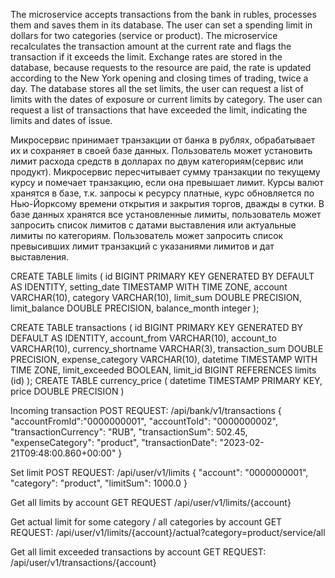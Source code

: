 The microservice accepts transactions from the bank in rubles, processes them and saves them in its database.
The user can set a spending limit in dollars for two categories (service or product).
The microservice recalculates the transaction amount at the current rate and flags the transaction if it exceeds the limit.
Exchange rates are stored in the database, because requests to the resource are paid, the rate is updated according to the New York opening and closing times of trading, twice a day.
The database stores all the set limits, the user can request a list of limits with the dates of exposure or current limits by category.
The user can request a list of transactions that have exceeded the limit, indicating the limits and dates of issue.

Микросервис принимает транзакции от банка в рублях, обрабатывает их и сохраняет в своей базе данных.
Пользователь может установить лимит расхода средств в долларах по двум категориям(сервис или продукт).
Микросервис пересчитывает сумму транзакции по текущему курсу и помечает транзакцию, если она превышает лимит.
Курсы валют хранятся в базе, т.к. запросы к ресурсу платные, курс обновляется по Нью-Йорксому времени открытия и закрытия торгов, дважды в сутки.
В базе данных хранятся все установленные лимиты, пользователь может запросить список лимитов с датами выставления или актуальные лимиты по категориям.
Пользователь может запросить список превысивших лимит транзакций с указаниями лимитов и дат выставления.

CREATE TABLE limits
(
id BIGINT PRIMARY KEY GENERATED BY DEFAULT AS IDENTITY,
setting_date TIMESTAMP WITH TIME ZONE,
account VARCHAR(10),
category VARCHAR(10),
limit_sum DOUBLE PRECISION,
limit_balance DOUBLE PRECISION,
balance_month integer
);

CREATE TABLE transactions
(
id BIGINT PRIMARY KEY GENERATED BY DEFAULT AS IDENTITY,
account_from VARCHAR(10),
account_to VARCHAR(10),
currency_shortname VARCHAR(3),
transaction_sum DOUBLE PRECISION,
expense_category VARCHAR(10),
datetime TIMESTAMP WITH TIME ZONE,
limit_exceeded BOOLEAN,
limit_id BIGINT REFERENCES limits (id)
);
CREATE TABLE currency_price
(
datetime TIMESTAMP PRIMARY KEY,
price DOUBLE PRECISION
)

Incoming transaction
POST REQUEST:
/api/bank/v1/transactions
{
"accountFromId":"0000000001",
"accountToId": "0000000002",
"transactionCurrency": "RUB",
"transactionSum": 502.45,
"expenseCategory": "product",
"transactionDate": "2023-02-21T09:48:00.860+00:00"
}

Set limit
POST REQUEST:
/api/user/v1/limits
{
"account": "0000000001",
"category": "product",
"limitSum": 1000.0
}

Get all limits by account
GET REQUEST
/api/user/v1/limits/{account}

Get actual limit for some category / all categories by account
GET REQUEST:
/api/user/v1/limits/{account}/actual?category=product/service/all

Get all limit exceeded transactions by account
GET REQUEST:
/api/user/v1/transactions/{account}
